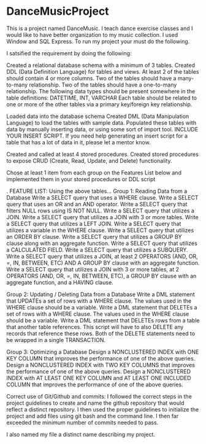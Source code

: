 # DanceMusicProject
This is a  project named DanceMusic.  I teach dance exercise classes and  I would like to have better organization to my music collection.   I used Window and SQL Express.   To run my project your must do the following.  


I satsified the requirement by doing the following:

Created a relational database schema with a minimum of 3 tables.
Created DDL (Data Definition Language) for tables and views.
At least 2 of the tables should contain 4 or more columns.
Two of the tables should have a many-to-many relationship.
Two of the tables should have a one-to-many relationship.
The following data types should be present somewhere in the table definitions: DATETIME, INT, VARCHAR
Each table should be related to one or more of the other tables via a primary key/foreign key relationship.

Loaded data into the database schema
Created DML (Data Manipulation Language) to load the tables with sample data.
Populated these tables with data by manually inserting data, or using some sort of import tool. INCLUDE YOUR INSERT SCRIPT. If you need help generating an insert script for a table that has a lot of data in it, please let a mentor know.

Created and called at least 4 stored procedures.
Created stored procedures to expose CRUD (Create, Read, Update, and Delete) functionality.

Chose at least 1 item from each group on the Features List below and implemented them in your stored procedures or DDL script

.
FEATURE LIST:
Using the above tables...
Group 1: Reading Data from a Database
Write a SELECT query that uses a WHERE clause.
Write a  SELECT query that uses an OR and an AND operator.
Write a  SELECT query that filters NULL rows using IS NOT NULL.
Write a  SELECT query that utilizes a JOIN.
Write a  SELECT query that utilizes a JOIN with 3 or more tables.
Write a  SELECT query that utilizes a LEFT JOIN.
Write a  SELECT query that utilizes a variable in the WHERE clause.
Write a  SELECT query that utilizes an ORDER BY clause.
Write a  SELECT query that utilizes a GROUP BY clause along with an aggregate function.
Write a SELECT query that utilizes a CALCULATED FIELD.
Write a SELECT query that utilizes a SUBQUERY.
Write a SELECT query that utilizes a JOIN, at least 2 OPERATORS (AND, OR, =, IN, BETWEEN, ETC) AND A GROUP BY clause with an aggregate function.
Write a SELECT query that utilizes a JOIN with 3 or more tables, at 2 OPERATORS (AND, OR, =, IN, BETWEEN, ETC), a GROUP BY clause with an aggregate function, and a HAVING clause.


Group 2: Updating / Deleting Data from a Database
Write a DML statement that UPDATEs a set of rows with a WHERE clause. The values used in the WHERE clause should be a variable.
Write a DML statement that DELETEs a set of rows with a WHERE clause. The values used in the WHERE clause should be a variable.
Write a DML statement that DELETEs rows from a table that another table references. This script will have to also DELETE any records that reference these rows. Both of the DELETE statements need to be wrapped in a single TRANSACTION.

Group 3: Optimizing a Database
Design a NONCLUSTERED INDEX with ONE KEY COLUMN that improves the performance of one of the above queries.
Design a NONCLUSTERED INDEX with TWO KEY COLUMNS that improves the performance of one of the above queries.
Design a NONCLUSTERED INDEX with AT LEAST ONE KEY COLUMN and AT LEAST ONE INCLUDED COLUMN that improves the performance of one of the above queries.


Correct use of Git/Github and commits: I followed the correct steps in the project guidelines to create and name the github repository that would reflect a distinct repository. I then used the proper guidelines to initialize the project and add files using git bash and the command line. I then far exceeded the minimum number of commits needed to pass.

I also named my file a distinct name describing my project.




